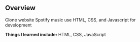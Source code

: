 ## Overview
Clone website Spotify music use HTML, CSS, and Javascript for development

**Things I learned include:**
HTML, CSS, JavaScript
